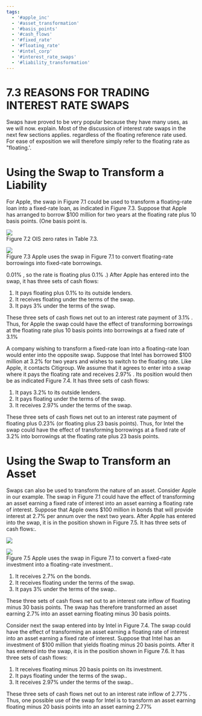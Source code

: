 ```yaml
---
tags:
  - '#apple_inc'
  - '#asset_transformation'
  - '#basis_points'
  - '#cash_flows'
  - '#fixed_rate'
  - '#floating_rate'
  - '#intel_corp'
  - '#interest_rate_swaps'
  - '#liability_transformation'
---
```

# 7.3 REASONS FOR TRADING INTEREST RATE SWAPS  

Swaps have proved to be very popular because they have many uses, as we will now. explain. Most of the discussion of interest rate swaps in the next few sections applies. regardless of the floating reference rate used. For ease of exposition we will therefore simply refer to the floating rate as "floating.'.  

# Using the Swap to Transform a Liability  

For Apple, the swap in Figure 7.1 could be used to transform a floating-rate loan into a fixed-rate loan, as indicated in Figure 7.3. Suppose that Apple has arranged to borrow $\$100$ million for two years at the floating rate plus 10 basis points. (One basis point is.  

![](2b6e13e8707de884bd83928b318a85d4573c379aaae30182f9a977afb100a7c3.jpg)  
Figure 7.2 OIS zero rates in Table 7.3.  

![](6b346c97cc7199b83a09029165e8192b009afceb58d8fddbb49680506d160df8.jpg)  
Figure 7.3 Apple uses the swap in Figure 7.1 to convert floating-rate borrowings into fixed-rate borrowings.  

$0.01\%$ , so the rate is floating plus $0.1\%$ .) After Apple has entered into the swap, it has three sets of cash flows:  

1. It pays floating plus $0.1\%$ to its outside lenders.   
2. It receives floating under the terms of the swap.   
3. It pays $3\%$ under the terms of the swap.  

These three sets of cash flows net out to an interest rate payment of $3.1\%$ . Thus, for Apple the swap could have the effect of transforming borrowings at the floating rate plus 10 basis points into borrowings at a fixed rate of $3.1\%$  

A company wishing to transform a fixed-rate loan into a floating-rate loan would enter into the opposite swap. Suppose that Intel has borrowed $\$100$ million at $3.2\%$ for two years and wishes to switch to the floating rate. Like Apple, it contacts Citigroup. We assume that it agrees to enter into a swap where it pays the floating rate and receives $2.97\%$ . Its position would then be as indicated Figure 7.4. It has three sets of cash flows:  

1. It pays $3.2\%$ to its outside lenders.   
2. It pays floating under the terms of the swap.   
3. It receives $2.97\%$ under the terms of the swap.  

These three sets of cash flows net out to an interest rate payment of floating plus $0.23\%$ (or floating plus 23 basis points). Thus, for Intel the swap could have the effect of transforming borrowings at a fixed rate of $3.2\%$ into borrowings at the floating rate plus 23 basis points.  

# Using the Swap to Transform an Asset  

Swaps can also be used to transform the nature of an asset. Consider Apple in our example. The swap in Figure 7.1 could have the effect of transforming an asset earning a fixed rate of interest into an asset earning a floating rate of interest. Suppose that Apple owns $\$100$ million in bonds that will provide interest at $2.7\%$ per annum over the next two years. After Apple has entered into the swap, it is in the position shown in Figure 7.5. It has three sets of cash flows:.  

![](c0c55da2eb68ad1696d4fe35dda428a9ba444c8763b6ecc4785c744ed755bc12.jpg)  

![](84ad513cf17cc463407dc0ea197e102732c0f29bab870dd363214de21530002f.jpg)  
Figure 7.5 Apple uses the swap in Figure 7.1 to convert a fixed-rate investment into a floating-rate investment..  

1. It receives $2.7\%$ on the bonds.   
2. It receives floating under the terms of the swap.   
3. It pays $3\%$ under the terms of the swap..  

These three sets of cash flows net out to an interest rate inflow of floating minus 30 basis points. The swap has therefore transformed an asset earning $2.7\%$ into an asset earning floating minus 30 basis points.  

Consider next the swap entered into by Intel in Figure 7.4. The swap could have the effect of transforming an asset earning a floating rate of interest into an asset earning a fixed rate of interest. Suppose that Intel has an investment of $\$100$ million that yields floating minus 20 basis points. After it has entered into the swap, it is in the position shown in Figure 7.6. It has three sets of cash flows:  

1. It receives floating minus 20 basis points on its investment.   
2. It pays floating under the terms of the swap..   
3. It receives $2.97\%$ under the terms of the swap..  

These three sets of cash flows net out to an interest rate inflow of $2.77\%$ . Thus, one possible use of the swap for Intel is to transform an asset earning floating minus 20 basis points into an asset earning $2.77\%$  
